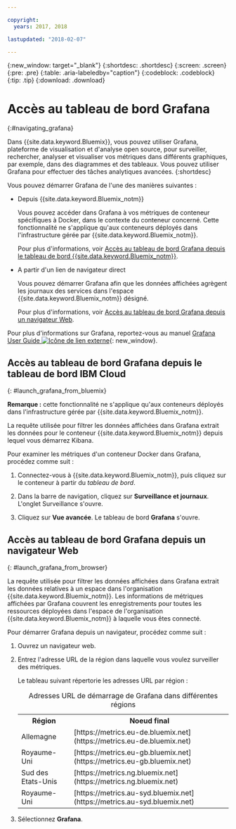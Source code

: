 ```yaml
---

copyright:
  years: 2017, 2018

lastupdated: "2018-02-07"

---
```


{:new_window: target="_blank"}
{:shortdesc: .shortdesc}
{:screen: .screen}
{:pre: .pre}
{:table: .aria-labeledby="caption"}
{:codeblock: .codeblock}
{:tip: .tip}
{:download: .download}


# Accès au tableau de bord Grafana
{:#navigating_grafana}

Dans {{site.data.keyword.Bluemix}}, vous pouvez utiliser Grafana, plateforme de visualisation et d'analyse open source, pour surveiller, rechercher, analyser et visualiser vos métriques dans différents graphiques, par exemple, dans des diagrammes et des tableaux. Vous pouvez utiliser Grafana pour effectuer des tâches analytiques avancées.
{:shortdesc}

Vous pouvez démarrer Grafana de l'une des manières suivantes :

* Depuis {{site.data.keyword.Bluemix_notm}}

    Vous pouvez accéder dans Grafana à vos métriques de conteneur spécifiques à Docker, dans le contexte du conteneur concerné. Cette fonctionnalité ne s'applique qu'aux conteneurs déployés dans l'infrastructure gérée par {{site.data.keyword.Bluemix_notm}}.  
    
    Pour plus d'informations, voir [Accès au tableau de bord Grafana depuis le tableau de bord {{site.data.keyword.Bluemix_notm}}](navigating_grafana.html#launch_grafana_from_bluemix).

* A partir d'un lien de navigateur direct

    Vous pouvez démarrer Grafana afin que les données affichées agrègent les journaux des services dans l'espace {{site.data.keyword.Bluemix_notm}} désigné.
    
    Pour plus d'informations, voir [Accès au tableau de bord Grafana depuis un navigateur Web](navigating_grafana.html#launch_grafana_from_browser).
    
Pour plus d'informations sur Grafana, reportez-vous au manuel [Grafana User Guide ![Icône de lien externe](../../../icons/launch-glyph.svg "Icône de lien externe")](http://docs.grafana.org/guides/getting_started/){: new_window}.


##  Accès au tableau de bord Grafana depuis le tableau de bord IBM Cloud
{: #launch_grafana_from_bluemix}

**Remarque :** cette fonctionnalité ne s'applique qu'aux conteneurs déployés dans l'infrastructure gérée par {{site.data.keyword.Bluemix_notm}}. 

La requête utilisée pour filtrer les données affichées dans Grafana extrait les données pour le conteneur {{site.data.keyword.Bluemix_notm}} depuis lequel vous démarrez Kibana. 

Pour examiner les métriques d'un conteneur Docker dans Grafana, procédez comme suit :

1. Connectez-vous à {{site.data.keyword.Bluemix_notm}}, puis cliquez sur le conteneur à partir du *tableau de bord*. 
    
2. Dans la barre de navigation, cliquez sur **Surveillance et journaux**. L'onglet Surveillance s'ouvre. 
    
3. Cliquez sur **Vue avancée**. Le tableau de bord **Grafana** s'ouvre.


##  Accès au tableau de bord Grafana depuis un navigateur Web
{: #launch_grafana_from_browser}

La requête utilisée pour filtrer les données affichées dans Grafana extrait les données relatives à un espace dans l'organisation {{site.data.keyword.Bluemix_notm}}. Les informations de métriques affichées par Grafana couvrent les enregistrements pour toutes les ressources déployées dans l'espace de l'organisation {{site.data.keyword.Bluemix_notm}} à laquelle vous êtes connecté.

Pour démarrer Grafana depuis un navigateur, procédez comme suit :

1. Ouvrez un navigateur web. 
2. Entrez l'adresse URL de la région dans laquelle vous voulez surveiller des métriques. 

    Le tableau suivant répertorie les adresses URL par région :
	<table>
      <caption>Adresses URL de démarrage de Grafana dans différentes régions</caption>
      <tr>
        <th>Région</th>
	    <th>Noeud final</th>
      </tr>
      <tr>
        <td>Allemagne</td>
	    <td>[https://metrics.eu-de.bluemix.net](https://metrics.eu-de.bluemix.net)</td>
      </tr>
      <tr>
        <td>Royaume-Uni</td>
	    <td>[https://metrics.eu-gb.bluemix.net](https://metrics.eu-gb.bluemix.net)</td>
      </tr>
      <tr>
        <td>Sud des Etats-Unis</td>
    	<td>[https://metrics.ng.bluemix.net](https://metrics.ng.bluemix.net)</td>
      </tr>
      <tr>
        <td>Royaume-Uni</td>
	    <td>[https://metrics.au-syd.bluemix.net](https://metrics.au-syd.bluemix.net)</td>
      </tr>
      
    </table>
	
2. Sélectionnez **Grafana**.
     

